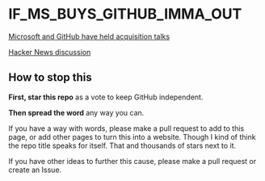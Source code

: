 # IF_MS_BUYS_GITHUB_IMMA_OUT

[Microsoft and GitHub have held acquisition talks](http://www.businessinsider.com/2-billion-startup-github-could-be-for-sale-microsoft-2018-5)

[Hacker News discussion](https://news.ycombinator.com/item?id=17208293)



## How to stop this

**First, star this repo** as a vote to keep GitHub independent.

**Then spread the word** any way you can.

If you have a way with words, please make a pull request to add to this page, or add other pages to turn this into a website. Though I kind of think the repo title speaks for itself. That and thousands of stars next to it.

If you have other ideas to further this cause, please make a pull request or create an Issue.

